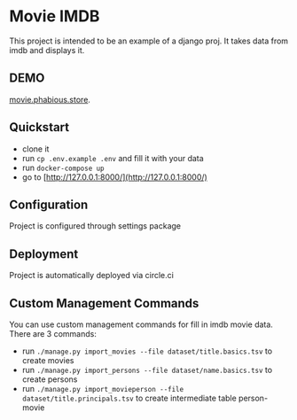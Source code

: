 # Movie IMDB
This project is intended to be an example of a django proj. It takes data from imdb and displays it.

## DEMO
[movie.phabious.store](movie.phabious.store "The IMDB movie data").


## Quickstart
- clone it
- run `cp .env.example .env` and fill it with your data
- run `docker-compose up`
- go to [http://127.0.0.1:8000/](http://127.0.0.1:8000/)


## Configuration
Project is configured through settings package

## Deployment
Project is automatically deployed via circle.ci

## Custom Management Commands
You can use custom management commands for fill in imdb movie data. There are 3 commands:
- run `./manage.py import_movies --file dataset/title.basics.tsv` to create movies
- run `./manage.py import_persons --file dataset/name.basics.tsv` to create persons
- run `./manage.py import_movieperson --file dataset/title.principals.tsv` to create intermediate table person-movie

